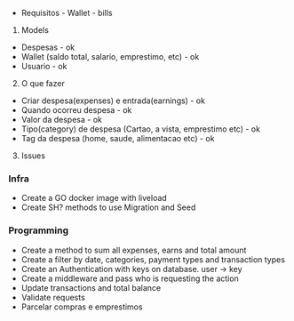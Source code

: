 * Requisitos - Wallet - bills

1. Models

- Despesas - ok
- Wallet (saldo total, salario, emprestimo, etc) - ok
- Usuario - ok

2. O que fazer

- Criar despesa(expenses) e entrada(earnings) - ok
- Quando ocorreu despesa - ok
- Valor da despesa - ok
- Tipo(category) de despesa (Cartao, a vista, emprestimo etc) - ok
- Tag da despesa (home, saude, alimentacao etc) - ok

3. Issues

### Infra
- Create a GO docker image with liveload
- Create SH? methods to use Migration and Seed

### Programming
- Create a method to sum all expenses, earns and total amount
- Create a filter by date, categories, payment types and transaction types
- Create an Authentication with keys on database. user -> key
- Create a middleware and pass who is requesting the action
- Update transactions and total balance
- Validate requests
- Parcelar compras e emprestimos
